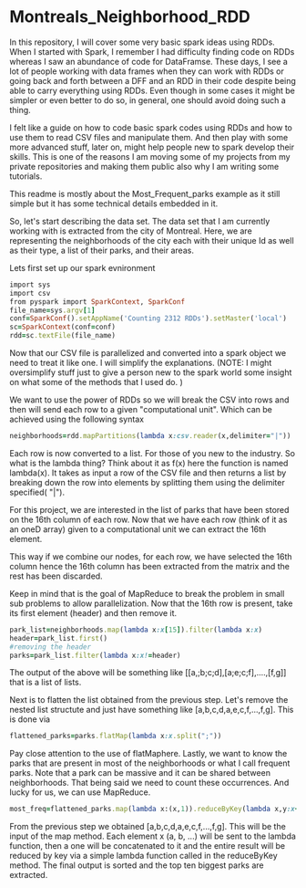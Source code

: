 # Montreals_Neighborhood_RDD
In this repository, I will cover some very basic spark ideas using RDDs. When I started with Spark, I remember I had difficulty finding code on RDDs whereas I saw an abundance of code for DataFramse. 
These days, I see a lot of people working with data frames when they can work with RDDs or going back and forth between a DFF and an RDD in their code despite being able to carry everything using RDDs. Even though in some cases it might be simpler or even better to do so, in general, one should avoid doing such a thing.

I felt like a guide on how to code basic spark codes using RDDs and how to use them to read CSV files and manipulate them. And then play with some more advanced stuff, later on, might help people new to spark develop their skills. This is one of the reasons I am moving some of my projects from my private repositories and making them public also why I am writing some tutorials.

This readme is mostly about the Most_Frequent_parks example as it still simple but it has some technical details embedded in it. 

So, let's start describing the data set. The data set that I am currently working with is extracted from the city of Montreal. Here, we are representing the neighborhoods of the city each with their unique Id as well as their type, a list of their parks, and their areas.

 
Lets first set up our spark evnironment 
```ruby
import sys
import csv
from pyspark import SparkContext, SparkConf
file_name=sys.argv[1]
conf=SparkConf().setAppName('Counting 2312 RDDs').setMaster('local')
sc=SparkContext(conf=conf)
rdd=sc.textFile(file_name)

```

Now that our CSV file is parallelized and converted into a spark object we need to treat it like one. I will simplify the explanations. (NOTE: I might oversimplify stuff just to give a person new to the spark world some insight on what some of the methods that I used do. )

We want to use the power of RDDs so we will break the CSV into rows and then will send each row to a given "computational unit". Which can be achieved using the following syntax

```ruby
neighborhoods=rdd.mapPartitions(lambda x:csv.reader(x,delimiter="|"))
```
Each row is now converted to a list. For those of you new to the industry. So what is the lambda thing? Think about it as f(x) here the function is named lambda(x). It takes as input a row of the CSV file and then returns a list by breaking down the row into elements by splitting them using the delimiter specified( "|").

 For this project, we are interested in the list of parks that have been stored on the 16th column of each row. Now that we have each row (think of it as an oneD array) given to a computational unit we can extract the 16th element.

This way if we combine our nodes, for each row, we have selected the 16th column hence the 16th column has been extracted from the matrix and the rest has been discarded. 

Keep in mind that is the goal of MapReduce to break the problem in small sub problems to allow parallelization.  Now that the 16th row is present, take its first element (header) and then remove it.

```ruby
park_list=neighborhoods.map(lambda x:x[15]).filter(lambda x:x)
header=park_list.first()
#removing the header
parks=park_list.filter(lambda x:x!=header)
```
The output of the above will be something like [[a,;b;c;d],[a;e;c;f],....,[f,g]] that is a list of lists.  

Next is to flatten the list obtained from the previous step. Let's remove the nested list structute and just have something like [a,b,c,d,a,e,c,f,...,f,g]. This is done via

```ruby
flattened_parks=parks.flatMap(lambda x:x.split(";"))
```
Pay close attention to the use of flatMaphere. Lastly, we want to know the parks that are present in most of the neighborhoods or what I call frequent parks. Note that a park can be massive and it can be shared between neighborhoods. That being said we need to count these occurrences. And lucky for us, we can use MapReduce.
```ruby
most_freq=flattened_parks.map(lambda x:(x,1)).reduceByKey(lambda x,y:x+y).sortBy(lambda x:x[1],ascending=False).take(10)
```
From the previous step we obtained [a,b,c,d,a,e,c,f,...,f,g]. This will be the input of the map method. Each element x (a, b, ...) will be sent to the lambda function, then a one will be concatenated to it and the entire result will be reduced by key via a simple lambda function called in the reduceByKey method. The final output is sorted and the top ten biggest parks are extracted. 
